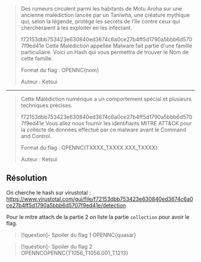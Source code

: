 > Des rumeurs circulent parmi les habitants de Motu Aroha sur une ancienne malédiction lancée par un Taniwha, une créature mythique qui, selon la légende, protège les secrets de l'île contre ceux qui chercheraient à les exploiter en les infectant.
> 
> f72153dbb753423e630840ed3674c6a0ce27b4ff5d1790a5bbb6d5707f9ed41e
> Cette Malédiction appellée Malware fait partie d'une famille particuliaire. Voici un Hash qui vous permettra de trouver le Nom de cette famille.
> 
> Format du flag : OPENNC{nom}
> 
> Auteur : Ketsui

---
> Cette Malédiction numérique a un comportement spécial et plusieurs techniques précises.
> 
> f72153dbb753423e630840ed3674c6a0ce27b4ff5d1790a5bbb6d5707f9ed41e
> Vous allez nous fournir les identifiants MITRE ATT&CK pour la collecte de données effectué par ce malware avant le Command and Control.
> 
> Format du flag : OPENNC{TXXXX_TXXXX.XXX_TXXXX}
> 
> Auteur : Ketsui

## Résolution
On cherche le hash sur virustotal : https://www.virustotal.com/gui/file/f72153dbb753423e630840ed3674c6a0ce27b4ff5d1790a5bbb6d5707f9ed41e/detection

Pour le mitre attach de la partie 2 on  liste la partie `collection` pour avoir le flag.


>[!question]- Spoiler du flag 1
> OPENNC{quasar}

>[!question]- Spoiler du flag 2
> OPENNCOPENNC{T1056_T1056.001_T1213}





